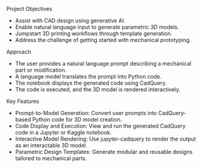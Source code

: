 Project Objectives
- Assist with CAD design using generative AI.
- Enable natural language input to generate parametric 3D models.
- Jumpstart 3D printing workflows through template generation.
- Address the challenge of getting started with mechanical prototyping.

Approach
- The user provides a natural language prompt describing a mechanical part or modification.
- A language model translates the prompt into Python code.
- The notebook displays the generated code using CadQuery.
- The code is executed, and the 3D model is rendered interactively.

Key Features
- Prompt-to-Model Generation: Convert user prompts into CadQuery-based Python code for 3D model creation.
- Code Display and Execution: View and run the generated CadQuery code in a Jupyter or Kaggle notebook.
- Interactive Model Rendering: Use jupyter-cadquery to render the output as an interactable 3D model.
- Parametric Design Templates: Generate modular and reusable designs tailored to mechanical parts.
